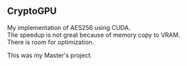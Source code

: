 CryptoGPU
---------
My implementation of AES256 using CUDA.  
The speedup is not great because of memory copy to VRAM.  
There is room for optimization.  

This was my Master's project.  
